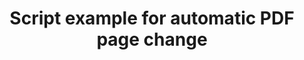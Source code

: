---
layout: article
title: Script example for automatic PDF page change
description: 
  - This board shows a Scripting Example for a PDF data source
lang: cn
weight: 50
isDraft: false
ref: Script_PDF_Viewer
category:
  - Script
  - Scripting
image: Script_PDF_Viewer_EN.png
download: Script_PDF_Viewer_EN.pbmx
overview_description:
overview_benefits:
overview_data_sources:
---
